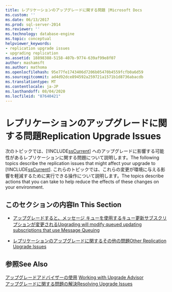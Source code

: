 ```yaml
---
title: レプリケーションのアップグレードに関する問題 |Microsoft Docs
ms.custom: ''
ms.date: 06/13/2017
ms.prod: sql-server-2014
ms.reviewer: ''
ms.technology: database-engine
ms.topic: conceptual
helpviewer_keywords:
- replication upgrade issues
- upgrading replication
ms.assetid: 18898388-5158-407b-9774-639af99e8f07
author: mashamsft
ms.author: mathoma
ms.openlocfilehash: 95e77fe1743406d7206b05470b4559fcfb0a6d59
ms.sourcegitcommit: ad4d92dce894592a259721a1571b1d8736abacdb
ms.translationtype: MT
ms.contentlocale: ja-JP
ms.lasthandoff: 08/04/2020
ms.locfileid: "87640421"
---
```

# <a name="replication-upgrade-issues"></a><span data-ttu-id="4108f-102">レプリケーションのアップグレードに関する問題</span><span class="sxs-lookup"><span data-stu-id="4108f-102">Replication Upgrade Issues</span></span>
  <span data-ttu-id="4108f-103">次のトピックでは、[!INCLUDE[ssCurrent](../../includes/sscurrent-md.md)] へのアップグレードに影響する可能性があるレプリケーションに関する問題について説明します。</span><span class="sxs-lookup"><span data-stu-id="4108f-103">The following topics describe the replication issues that might affect your upgrade to [!INCLUDE[ssCurrent](../../includes/sscurrent-md.md)].</span></span> <span data-ttu-id="4108f-104">これらのトピックでは、これらの変更が環境に与える影響を軽減するために実行できる操作について説明します。</span><span class="sxs-lookup"><span data-stu-id="4108f-104">The topics describe actions that you can take to help reduce the effects of these changes on your environment.</span></span>  
  
## <a name="in-this-section"></a><span data-ttu-id="4108f-105">このセクションの内容</span><span class="sxs-lookup"><span data-stu-id="4108f-105">In This Section</span></span>  
  
-   [<span data-ttu-id="4108f-106">アップグレードすると、メッセージ キューを使用するキュー更新サブスクリプションが変更される</span><span class="sxs-lookup"><span data-stu-id="4108f-106">Upgrading will modify queued updating subscriptions that use Message Queuing</span></span>](../../../2014/sql-server/install/upgrading-will-modify-queued-updating-subscriptions-that-use-message-queuing.md)  
  
-   [<span data-ttu-id="4108f-107">レプリケーションのアップグレードに関するその他の問題</span><span class="sxs-lookup"><span data-stu-id="4108f-107">Other Replication Upgrade Issues</span></span>](../../../2014/sql-server/install/other-replication-upgrade-issues.md)  
  
## <a name="see-also"></a><span data-ttu-id="4108f-108">参照</span><span class="sxs-lookup"><span data-stu-id="4108f-108">See Also</span></span>  
 <span data-ttu-id="4108f-109">[アップグレードアドバイザーの使用](../../../2014/sql-server/install/working-with-upgrade-advisor.md) </span><span class="sxs-lookup"><span data-stu-id="4108f-109">[Working with Upgrade Advisor](../../../2014/sql-server/install/working-with-upgrade-advisor.md) </span></span>  
 [<span data-ttu-id="4108f-110">アップグレードに関する問題の解決</span><span class="sxs-lookup"><span data-stu-id="4108f-110">Resolving Upgrade Issues</span></span>](../../../2014/sql-server/install/resolving-upgrade-issues.md)  
  
  
